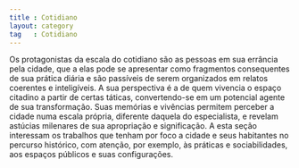 ```yaml
---
title : Cotidiano
layout: category
tag   : Cotidiano
---
```


Os protagonistas da escala do cotidiano são as pessoas em sua errância
pela cidade, que a elas pode se apresentar como fragmentos consequentes
de sua prática diária e são passíveis de serem organizados em relatos
coerentes e inteligíveis. A sua perspectiva é a de quem vivencia o
espaço citadino a partir de certas táticas, convertendo-se em um
potencial agente de sua transformação. Suas memórias e vivências
permitem perceber a cidade numa escala própria, diferente daquela do
especialista, e revelam astúcias milenares de sua apropriação e
significação. A esta seção interessam os trabalhos que tenham por foco a
cidade e seus habitantes no percurso histórico, com atenção, por
exemplo, às práticas e sociabilidades, aos espaços públicos e suas
configurações.

